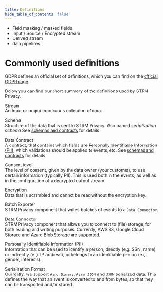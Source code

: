 ```yaml
---
title: Definitions
hide_table_of_contents: false
---
```


[//]: # (TODO update definition page)

- Field masking / masked fields
- Input / Source / Encrypted stream
- Derived stream
- data pipelines

# Commonly used definitions

GDPR defines an official set of definitions, which you can find on the
[official GDPR page](https://gdpr-info.eu/art-4-gdpr/).

Below you can find our short summary of the definitions used by STRM
Privacy.

Stream  
An input or output continuous collection of data.

Schema  
Structure of the data that is sent to STRM Privacy. Also named
*serialization schema* See [schemas and
contracts](docs/02-concepts/02-data-contracts/index.md) for details.

Data Contract  
A contract, that contains which fields are [Personally Identifiable
Information (PII)](https://en.wikipedia.org/wiki/Personal_data), which
validations should be applied to events, etc. See [schemas and
contracts](docs/02-concepts/02-data-contracts/index.md) for details.

Consent level  
The level of consent, given by the data owner (your customer), to use
certain information (typically PII). This is used both in the events, as
well as in the configuration of a decrypted output stream.

Encryption  
Data that is scrambled and cannot be read without the encryption key.

Batch Exporter  
STRM Privacy component that writes batches of events to a `Data Connector`.

Data Connector  
STRM Privacy component that allows you to connect to (file) storage, for both
reading and writing purposes. Currently, AWS S3, Google Cloud Storage and
Azure Blob Storage are supported.

Personally Identifiable Information (PII)  
Information that can be used to identify a person, directly (e.g. SSN,
name) or indirectly (e.g. IP address), or belongs to an identifiable
person (e.g. gender, interests).

Serialization Format  
Currently, we support `Avro Binary`, `Avro JSON` and `JSON` serialized
data. This defines the way that an event is converted to and from bytes,
so that they can be transported and/or stored.
